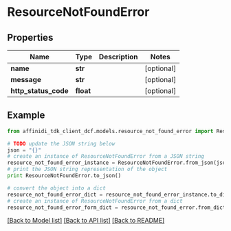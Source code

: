 # ResourceNotFoundError

## Properties

| Name                 | Type      | Description | Notes      |
| -------------------- | --------- | ----------- | ---------- |
| **name**             | **str**   |             | [optional] |
| **message**          | **str**   |             | [optional] |
| **http_status_code** | **float** |             | [optional] |

## Example

```python
from affinidi_tdk_client_dcf.models.resource_not_found_error import ResourceNotFoundError

# TODO update the JSON string below
json = "{}"
# create an instance of ResourceNotFoundError from a JSON string
resource_not_found_error_instance = ResourceNotFoundError.from_json(json)
# print the JSON string representation of the object
print ResourceNotFoundError.to_json()

# convert the object into a dict
resource_not_found_error_dict = resource_not_found_error_instance.to_dict()
# create an instance of ResourceNotFoundError from a dict
resource_not_found_error_form_dict = resource_not_found_error.from_dict(resource_not_found_error_dict)
```

[[Back to Model list]](../README.md#documentation-for-models) [[Back to API list]](../README.md#documentation-for-api-endpoints) [[Back to README]](../README.md)
